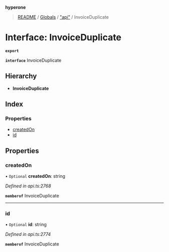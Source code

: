**hyperone**

> [README](../README.md) / [Globals](../globals.md) / ["api"](../modules/_api_.md) / InvoiceDuplicate

# Interface: InvoiceDuplicate

**`export`** 

**`interface`** InvoiceDuplicate

## Hierarchy

* **InvoiceDuplicate**

## Index

### Properties

* [createdOn](_api_.invoiceduplicate.md#createdon)
* [id](_api_.invoiceduplicate.md#id)

## Properties

### createdOn

• `Optional` **createdOn**: string

*Defined in api.ts:2768*

**`memberof`** InvoiceDuplicate

___

### id

• `Optional` **id**: string

*Defined in api.ts:2774*

**`memberof`** InvoiceDuplicate

